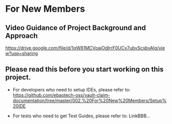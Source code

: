 # For New Members

## Video Guidance of Project Background and Approach

https://drive.google.com/file/d/1qW81MCVoajOdIrrF0UCv7ubvScsbvAlg/view?usp=sharing

## Please read this before you start working on this project.

* For developers who need to setup IDEs, please refer to: https://github.com/ebaotech-oss/vault-claim-documentation/tree/master/002.%20For%20New%20Members/Setup%20IDE

* For tests who need to get Test Guides, please refer to: LinkBBB...
